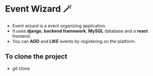 # Event Wizard 🪄
- Event wizard is a event organizing application.
- It uses **django**, **backend framework**, **MySQL** database and a **react** frontend.
- You can **ADD** and **LIKE** events by registering on the platform.

## To clone the project
- git clone 
